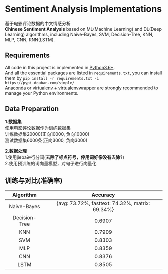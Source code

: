 # Sentiment Analysis Implementations
基于电影评论数据的中文情感分析  
**Chinese Sentiment Analysis** based on ML(Machine Learning) and DL(Deep Learning) algorithms, including Naive-Bayes, SVM, Decision-Tree, KNN, MLP, CNN, RNN(LSTM).  

## Requirements
All code in this project is implemented in [Python3.6+](https://www.python.org/downloads/).  
And all the essential packages are listed in `requirements.txt`, you can install them by `pip install -r requirements.txt -i https://pypi.douban.com/simple/`  
[Anaconda](https://docs.anaconda.com/anaconda/) or [virtualenv + virtualenvwrapper](http://www.jianshu.com/p/44ab75fbaef2) are strongly recommended to manage your Python environments.

## Data Preparation
**1.数据集**  
使用电影评论数据作为训练数据集  
训练数据集20000(正向10000, 负向10000)  
测试数据集6000条(正向3000, 负向3000)  

**2.数据处理**  
1.使用jieba进行分词(**去除了标点符号，停用词好像没有去除?**)  
2.使用预训练的词向量模型，对句子进行向量化  

## 训练与对比(准确率)
| Algorithm | Accuracy |
| :---: | :---: |
| Naive-Bayes | {avg: 73.72%, fasttext: 74.32%, matrix: 69.34%} |
| Decision-Tree | 0.6907 |
| KNN | 0.7909 |
| SVM | 0.8303 |
| MLP | 0.8359 |
| CNN | 0.8376 |
| LSTM | 0.8505 |
